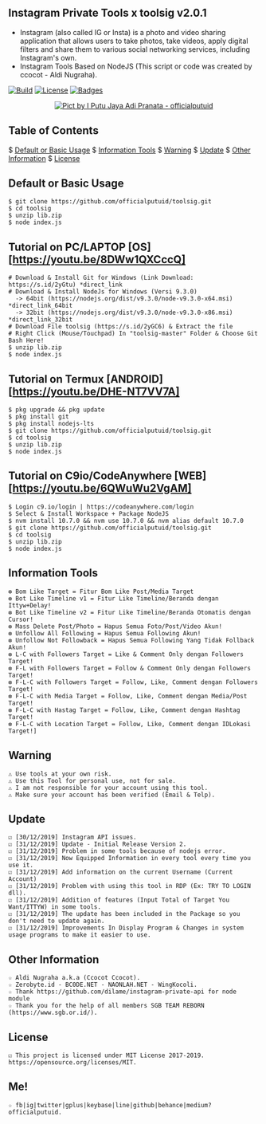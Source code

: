 ## Instagram Private Tools x toolsig v2.0.1
* Instagram (also called IG or Insta) is a photo and video sharing application that allows users to take photos, take videos, apply digital filters and share them to various social networking services, including Instagram's own.
* Instagram Tools Based on NodeJS (This script or code was created by ccocot - Aldi Nugraha).

[![Build](https://img.shields.io/badge/Codename_-_officialputuid-brightgreen.svg)]()
[![License](http://img.shields.io/:license-MIT-brightgreen.svg?style=flat)](LICENSE)
[![Badges](https://img.shields.io/badge/badges-%F0%9F%91%8D-brightgreen.svg)](https://shields.io/)

<p align="center">
    <a href="https://s.id/2nFcX"><img src="https://repository-images.githubusercontent.com/171382500/2d2ab080-f262-11e9-82b6-8c45d6164cdf" alt="Pict by I Putu Jaya Adi Pranata - officialputuid" /></a><br />
</p>

<p>  </p>

## Table of Contents
$ [Default or Basic Usage](#default-or-basic-usage)
$ [Information Tools](#information-tools)
$ [Warning](#warning)
$ [Update](#Update)
$ [Other Information](#Other-Information)
$ [License](#license)

## Default or Basic Usage
	$ git clone https://github.com/officialputuid/toolsig.git
	$ cd toolsig
	$ unzip lib.zip
	$ node index.js
	
## Tutorial on PC/LAPTOP [OS] [https://youtu.be/8DWw1QXCccQ]
	# Download & Install Git for Windows (Link Download: https://s.id/2yGtu) *direct_link
	# Download & Install NodeJs for Windows (Versi 9.3.0)
	  -> 64bit (https://nodejs.org/dist/v9.3.0/node-v9.3.0-x64.msi) *direct_link_64bit
	  -> 32bit (https://nodejs.org/dist/v9.3.0/node-v9.3.0-x86.msi) *direct_link_32bit
	# Download File toolsig (https://s.id/2yGC6) & Extract the file
	# Right Click (Mouse/Touchpad) In "toolsig-master" Folder & Choose Git Bash Here!
	$ unzip lib.zip
	$ node index.js

## Tutorial on Termux [ANDROID] [https://youtu.be/DHE-NT7VV7A]
	$ pkg upgrade && pkg update
	$ pkg install git
	$ pkg install nodejs-lts
	$ git clone https://github.com/officialputuid/toolsig.git
	$ cd toolsig
	$ unzip lib.zip
	$ node index.js

## Tutorial on C9io/CodeAnywhere [WEB] [https://youtu.be/6QWuWu2VgAM]
	$ Login c9.io/login | https://codeanywhere.com/login
	$ Select & Install Workspace + Package NodeJS
	$ nvm install 10.7.0 && nvm use 10.7.0 && nvm alias default 10.7.0
	$ git clone https://github.com/officialputuid/toolsig.git
	$ cd toolsig
	$ unzip lib.zip
	$ node index.js

## Information Tools
	❆ Bom Like Target = Fitur Bom Like Post/Media Target
	❆ Bot Like Timeline v1 = Fitur Like Timeline/Beranda dengan Ittyw+Delay!
	❆ Bot Like Timeline v2 = Fitur Like Timeline/Beranda Otomatis dengan Cursor!
	❆ Mass Delete Post/Photo = Hapus Semua Foto/Post/Video Akun!
	❆ Unfollow All Following = Hapus Semua Following Akun!
	❆ Unfollow Not Followback = Hapus Semua Following Yang Tidak Follback Akun!
	❆ L-C with Followers Target = Like & Comment Only dengan Followers Target!
	❆ F-L with Followers Target = Follow & Comment Only dengan Followers Target!
	❆ F-L-C with Followers Target = Follow, Like, Comment dengan Followers Target!
	❆ F-L-C with Media Target = Follow, Like, Comment dengan Media/Post Target!
	❆ F-L-C with Hastag Target = Follow, Like, Comment dengan Hashtag Target!
	❆ F-L-C with Location Target = Follow, Like, Comment dengan IDLokasi Target!]

## Warning
	⚠ Use tools at your own risk.
	⚠ Use this Tool for personal use, not for sale.
	⚠ I am not responsible for your account using this tool.
	⚠ Make sure your account has been verified (Email & Telp).

## Update
	☑ [30/12/2019] Instagram API issues.
	☑ [31/12/2019] Update - Initial Release Version 2.
	☑ [31/12/2019] Problem in some tools because of nodejs error.
	☑ [31/12/2019] Now Equipped Information in every tool every time you use it.
	☑ [31/12/2019] Add information on the current Username (Current Account)
	☑ [31/12/2019] Problem with using this tool in RDP (Ex: TRY TO LOGIN dll).
	☑ [31/12/2019] Addition of features (Input Total of Target You Want/ITTYW) in some tools.
	☑ [31/12/2019] The update has been included in the Package so you don't need to update again.
	☑ [31/12/2019] Improvements In Display Program & Changes in system usage programs to make it easier to use.
	   
## Other Information
	☆ Aldi Nugraha a.k.a (Ccocot Ccocot).
	☆ Zerobyte.id - BC0DE.NET - NAONLAH.NET - WingKocoli.
	☆ Thank https://github.com/dilame/instagram-private-api for node module
	☆ Thank you for the help of all members SGB TEAM REBORN (https://www.sgb.or.id/).
	
## License
	☑ This project is licensed under MIT License 2017-2019. https://opensource.org/licenses/MIT.

## Me!
	☆ fb|ig|twitter|gplus|keybase|line|github|behance|medium? officialputuid.
